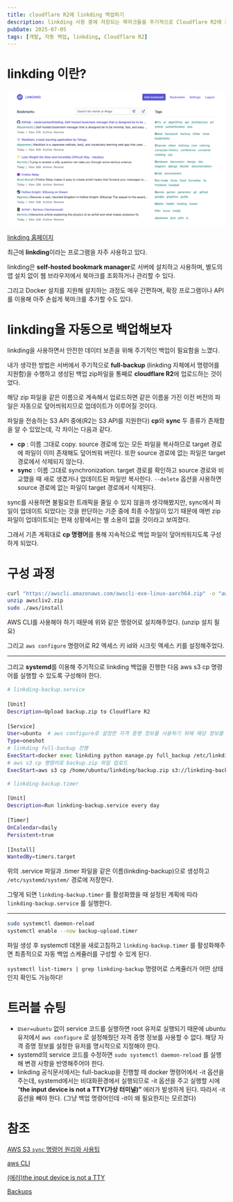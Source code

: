 ```yaml
---
title: cloudflare R2에 linkding 백업하기
description: linkding 사용 중에 저장되는 북마크들을 주기적으로 Cloudflare R2에 자동 백업해보자
pubDate: 2025-07-05
tags: [개발, 자동 백업, linkding, Cloudflare R2]
---
```


# linkding 이란?

![linkding-screenshot.png](linkding-screenshot.png)

[linkding 홈페이지](https://linkding.link/)

최근에 **linkding**이라는 프로그램을 자주 사용하고 있다.

linkding은 **self-hosted bookmark manager**로 서버에 설치하고 사용하며, 별도의 앱 설치 없이 웹 브라우저에서 북마크를 조회하거나 관리할 수 있다.

그리고 Docker 설치를 지원해 설치하는 과정도 매우 간편하며, 확장 프로그램이나 API를 이용해 아주 손쉽게 북마크를 추가할 수도 있다.

# linkding을 자동으로 백업해보자

linkding을 사용하면서 안전한 데이터 보존을 위해 주기적인 백업이 필요함을 느꼈다.

내가 생각한 방법은 서버에서 주기적으로 **full-backup** (linkding 자체에서 명령어를 지원함)을 수행하고 생성된 백업 zip파일을 통째로 **cloudflare R2**에 업로드하는 것이었다.

해당 zip 파일을 같은 이름으로 계속해서 업로드하면 같은 이름을 가진 이전 버전의 파일은 자동으로 덮어씌워지므로 업데이트가 이루어질 것이다.

파일을 전송하는 S3 API 중에(R2는 S3 API를 지원한다) **cp**와 **sync** 두 종류가 존재함을 알 수 있었는데, 각 차이는 다음과 같다.

- **cp** : 이름 그대로 copy. source 경로에 있는 모든 파일을 복사하므로 target 경로에 파일이 이미 존재해도 덮어씌워 버린다. 또한 source 경로에 없는 파일은 target 경로에서 삭제되지 않는다.
- **sync** : 이름 그대로 synchronization. target 경로를 확인하고 source 경로와 비교했을 때 새로 생겼거나 업데이트된 파일만 복사한다. `--delete` 옵션을 사용하면 source 경로에 없는 파일이 target 경로에서 삭제된다.

sync를 사용하면 불필요한 트래픽을 줄일 수 있지 않을까 생각해봤지만, sync에서 파일이 업데이트 되었다는 것을 판단하는 기준 중에 최종 수정일이 있기 때문에 매번 zip 파일이 업데이트되는 현재 상황에서는 별 소용이 없을 것이라고 보여졌다.

그래서 기존 계획대로 **cp 명령어**를 통해 지속적으로 백업 파일이 덮어씌워지도록 구성하게 되었다.

# 구성 과정

```bash
curl "https://awscli.amazonaws.com/awscli-exe-linux-aarch64.zip" -o "awscliv2.zip"
unzip awscliv2.zip
sudo ./aws/install
```

AWS CLI를 사용해야 하기 때문에 위와 같은 명령어로 설치해주었다. (unzip 설치 필요)

그리고 `aws configure` 명령어로 R2 엑세스 키 id와 시크릿 엑세스 키를 설정해주었다.

---

그리고 **systemd**를 이용해 주기적으로 linkding 백업을 진행한 다음 aws s3 cp 명령어를 실행할 수 있도록 구성해야 한다.

```bash
# linkding-backup.service

[Unit]
Description=Upload backup.zip to Cloudflare R2

[Service]
User=ubuntu  # aws configure로 설정한 자격 증명 정보를 사용하기 위해 해당 정보를 보유한 사용자를 명시적으로 지정
Type=oneshot
# linkding full-backup 진행
ExecStart=docker exec linkding python manage.py full_backup /etc/linkding/data/backup.zip
# aws s3 cp 명령어로 backup.zip 파일 업로드
ExecStart=aws s3 cp /home/ubuntu/linkding/backup.zip s3://linkding-backup/backup.zip --endpoint-url=https://<accountId>.r2.cloudflarestorage.com
```

```bash
# linkding-backup.timer

[Unit]
Description=Run linkding-backup.service every day

[Timer]
OnCalendar=daily
Persistent=true

[Install]
WantedBy=timers.target
```

위의 .service 파일과 .timer 파일을 같은 이름(linkding-backup)으로 생성하고 `/etc/systemd/system/` 경로에 저장한다.

그렇게 되면 `linkding-backup.timer` 를 활성화했을 때 설정된 계획에 따라 `linkding-backup.service` 를 실행한다.

---

```bash
sudo systemctl daemon-reload
systemctl enable --now backup-upload.timer
```

파일 생성 후 systemctl 데몬을 새로고침하고 `linkding-backup.timer` 를 활성화해주면 최종적으로 자동 백업 스케쥴러를 구성할 수 있게 된다.

`systemctl list-timers | grep linkding-backup` 명령어로 스케쥴러가 어떤 상태인지 확인도 가능하다!

# 트러블 슈팅

- `User=ubuntu` 없이 service 코드를 실행하면 root 유저로 실행되기 때문에 ubuntu 유저에서 `aws configure` 로 설정해줬던 자격 증명 정보를 사용할 수 없다. 해당 자격 증명 정보를 설정한 유저를 명시적으로 지정해야 한다.
- systemd의 service 코드를 수정하면 `sudo systemctl daemon-reload` 를 실행해 변경 사항을 반영해주어야 한다.
- linkding 공식문서에서는 full-backup을 진행할 때 docker 명령어에서 -it 옵션을 주는데, systemd에서는 비대화환경에서 실행되므로 -it 옵션을 주고 실행할 시에 “**the input device is not a TTY(가상 터미널)”** 에러가 발생하게 된다. 따라서 -it 옵션을 빼야 한다. (그냥 백업 명령어인데 -it이 왜 필요한지는 모르겠다)
    

# 참조

[AWS S3 `sync` 명령어 원리와 사용팁](https://velog.io/@milkcoke/AWS-S3-sync-%EB%AA%85%EB%A0%B9%EC%96%B4-%EC%9B%90%EB%A6%AC%EC%99%80-%EC%82%AC%EC%9A%A9%ED%8C%81)

[aws CLI](https://developers.cloudflare.com/r2/examples/aws/aws-cli/)

[(에러)the input device is not a TTY](https://cksdid4993.tistory.com/5)

[Backups](https://linkding.link/backups/)